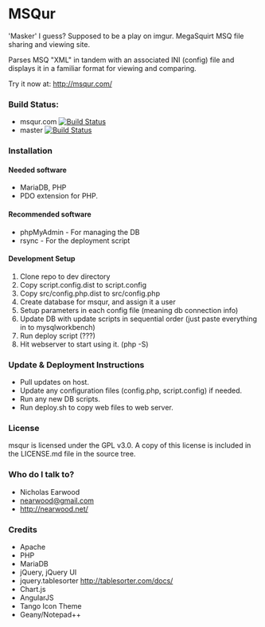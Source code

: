 # MSQur #

'Masker' I guess? Supposed to be a play on imgur.
MegaSquirt MSQ file sharing and viewing site.

Parses MSQ "XML" in tandem with an associated INI (config) file and displays it in a familiar format for viewing and comparing.

Try it now at: http://msqur.com/

### Build Status:
* msqur.com [![Build Status](https://travis-ci.org/nearwood/msqur.svg?branch=msqur.com)](https://travis-ci.org/nearwood/msqur)
* master [![Build Status](https://travis-ci.org/nearwood/msqur.svg?branch=master)](https://travis-ci.org/nearwood/msqur)

### Installation ###

#### Needed software ####

* MariaDB, PHP
* PDO extension for PHP.

#### Recommended software ####

* phpMyAdmin - For managing the DB
* rsync - For the deployment script

#### Development Setup ####

1. Clone repo to dev directory
1. Copy script.config.dist to script.config
1. Copy src/config.php.dist to src/config.php
1. Create database for msqur, and assign it a user
1. Setup parameters in each config file (meaning db connection info)
1. Update DB with update scripts in sequential order (just paste everything in to mysqlworkbench)
1. Run deploy script (???)
1. Hit webserver to start using it. (php -S)

### Update & Deployment Instructions ###

 * Pull updates on host.
 * Update any configuration files (config.php, script.config) if needed.
 * Run any new DB scripts.
 * Run deploy.sh to copy web files to web server.

### License ###

msqur is licensed under the GPL v3.0. A copy of this license is included in the LICENSE.md file in the source tree.

### Who do I talk to? ###

* Nicholas Earwood
* nearwood@gmail.com
* http://nearwood.net/

### Credits ###
* Apache
* PHP
* MariaDB
* jQuery, jQuery UI
* jquery.tablesorter http://tablesorter.com/docs/
* Chart.js
* AngularJS
* Tango Icon Theme
* Geany/Notepad++
